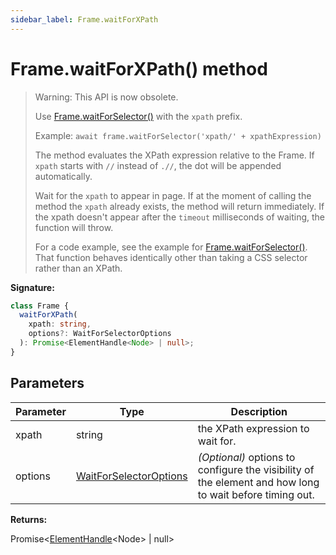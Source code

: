 ```yaml
---
sidebar_label: Frame.waitForXPath
---
```


# Frame.waitForXPath() method

> Warning: This API is now obsolete.
>
> Use [Frame.waitForSelector()](./puppeteer.frame.waitforselector.md) with the `xpath` prefix.
>
> Example: `await frame.waitForSelector('xpath/' + xpathExpression)`
>
> The method evaluates the XPath expression relative to the Frame. If `xpath` starts with `//` instead of `.//`, the dot will be appended automatically.
>
> Wait for the `xpath` to appear in page. If at the moment of calling the method the `xpath` already exists, the method will return immediately. If the xpath doesn't appear after the `timeout` milliseconds of waiting, the function will throw.
>
> For a code example, see the example for [Frame.waitForSelector()](./puppeteer.frame.waitforselector.md). That function behaves identically other than taking a CSS selector rather than an XPath.

**Signature:**

```typescript
class Frame {
  waitForXPath(
    xpath: string,
    options?: WaitForSelectorOptions
  ): Promise<ElementHandle<Node> | null>;
}
```

## Parameters

| Parameter | Type                                                            | Description                                                                                                 |
| --------- | --------------------------------------------------------------- | ----------------------------------------------------------------------------------------------------------- |
| xpath     | string                                                          | the XPath expression to wait for.                                                                           |
| options   | [WaitForSelectorOptions](./puppeteer.waitforselectoroptions.md) | <i>(Optional)</i> options to configure the visibility of the element and how long to wait before timing out. |

**Returns:**

Promise&lt;[ElementHandle](./puppeteer.elementhandle.md)&lt;Node&gt; \| null&gt;
